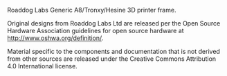 Roaddog Labs Generic A8/Tronxy/Hesine 3D printer frame.

Original designs from Roaddog Labs Ltd are released per the Open Source Hardware Association guidelines for open source hardware at http://www.oshwa.org/definition/.

Material specific to the components and documentation that is not derived from other sources are released under the Creative Commons Attribution 4.0 International license.